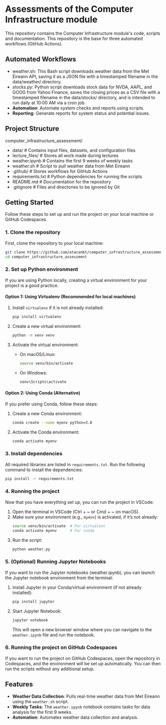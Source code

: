 # Assessments of the Computer Infrastructure module

This repository contains the Computer Infrastructure module's code, scripts and documentation. This repository is the base for three automated workflows (GitHub Actions). 

## Automated Workflows
- weather.sh: This Bash script downloads weather data from the Met Éireann API, saving it as a JSON file with a timestamped filename in the data/weather/ directory.
- stocks.py: Python script downloads stock data for NVDA, AAPL, and GOOG from Yahoo Finance, saves the closing prices as a CSV file with a timestamped filename in the data/stocks/ directory, and is intended to run daily at 10:00 AM via a cron job.
- **Automation**: Automate system checks and reports using scripts.
- **Reporting**: Generate reports for system status and potential issues.

## Project Structure
computer_infrastructure_assessment/


- data/                   # Contains input files, datasets, and configuration files
- lecture_files/          # Stores all work made during lectures
- weather.ipynb           # Contains the first 9 weeks of weekly tasks
- weather.sh              # Script to pull weather data from Met Eireann
- .github/                # Stores workflows for GitHub Actions
- requirements.txt        # Python dependencies for running the scripts
- README.md               # Documentation for the repository
- .gitignore              # Files and directories to be ignored by Git  

## Getting Started

Follow these steps to set up and run the project on your local machine or GitHub Codespaces.

### 1. Clone the repository
First, clone the repository to your local machine:
```bash
git clone https://github.com/atacanbt/computer_infrastructure_assessment.git
cd computer_infrastructure_assessment
```

### 2. Set up Python environment

If you are using Python locally, creating a virtual environment for your project is a good practice.

#### Option 1: Using Virtualenv (Recommended for local machines)

1. Install `virtualenv` if it is not already installed:
   ```bash
   pip install virtualenv
   ```

2. Create a new virtual environment:
   ```bash
   python -m venv venv
   ```

3. Activate the virtual environment:
   - On macOS/Linux:
     ```bash
     source venv/bin/activate
     ```
   - On Windows:
     ```bash
     venv\Scripts\activate
     ```

#### Option 2: Using Conda (Alternative)

If you prefer using Conda, follow these steps:

1. Create a new Conda environment:
   ```bash
   conda create --name myenv python=3.8
   ```

2. Activate the Conda environment:
   ```bash
   conda activate myenv
   ```

### 3. Install dependencies
All required libraries are listed in `requirements.txt`. Run the following command to install the dependencies:
```bash
pip install -r requirements.txt
```

### 4. Running the project

Now that you have everything set up, you can run the project in VSCode:

1. Open the terminal in VSCode (Ctrl + ~ or Cmd + ~ on macOS).
2. Make sure your environment (e.g., `myenv`) is activated, if it’s not already:
   ```bash
   source venv/bin/activate  # For virtualenv
   conda activate myenv      # For conda
   ```
3. Run the script:
   ```bash
   python weather.py
   ```

### 5. (Optional) Running Jupyter Notebooks

If you want to run the Jupyter notebooks (weather.ipynb), you can launch the Jupyter notebook environment from the terminal:

1. Install Jupyter in your Conda/virtual environment (if not already installed):
   ```bash
   pip install jupyter
   ```

2. Start Jupyter Notebook:
   ```bash
   jupyter notebook
   ```
   This will open a new browser window where you can navigate to the `weather.ipynb` file and run the notebook.

### 6. Running the project on GitHub Codespaces

If you want to run the project on GitHub Codespaces, open the repository in Codespaces, and the environment will be set up automatically. You can then run the scripts without any additional setup.

## Features
- **Weather Data Collection**: Pulls real-time weather data from Met Eireann using the `weather.sh` script.
- **Weekly Tasks**: The `weather.ipynb` notebook contains tasks for data analysis for the first 9 weeks.
- **Automation**: Automates weather data collection and analysis.

